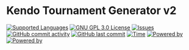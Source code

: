 # Kendo Tournament Generator v2

[![Supported Languages](https://img.shields.io/badge/Supported-%F0%9F%87%AA%F0%9F%87%B8%20%F0%9F%87%AC%F0%9F%87%A7%20%F0%9F%87%B3%F0%9F%87%B1%20%F0%9F%87%AE%F0%9F%87%B9%20%F0%9F%87%A9%F0%9F%87%AA%20languages-blue.svg)]()
[![GNU GPL 3.0 License](https://img.shields.io/badge/license-GNU_GPL_3.0-brightgreen.svg)](https://github.com/softwaremagico/KendoTournamentGenerator/blob/main/LICENSE)
[![Issues](https://img.shields.io/github/issues/softwaremagico/KendoTournamentGenerator.svg)](https://github.com/softwaremagico/KendoTournamentGenerator/issues)
[![GitHub commit activity](https://img.shields.io/github/commit-activity/y/softwaremagico/KendoTournamentGenerator)](https://github.com/softwaremagico/KendoTournamentGenerator)
[![GitHub last commit](https://img.shields.io/github/last-commit/softwaremagico/KendoTournamentGenerator)](https://github.com/softwaremagico/KendoTournamentGenerator)
[![Time](https://img.shields.io/badge/Time-25h-blueviolet.svg)]()
[![Powered by](https://img.shields.io/badge/powered%20by%20angular-red.svg?logo=angular&logoColor=white)]()
[![Powered by](https://img.shields.io/badge/powered%20by%20java-orange.svg?logo=java&logoColor=white)]()

